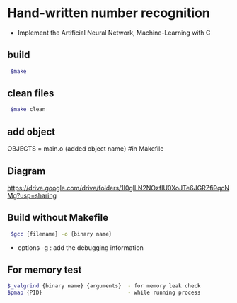 # Hand-written number recognition
 - Implement the Artificial Neural Network, Machine-Learning with C

## build
```sh
 $make
```

## clean files
```sh
 $make clean
```

## add object
 OBJECTS = main.o {added object name} #in Makefile

## Diagram
 https://drive.google.com/drive/folders/1l0glLN2NOzfIU0XoJTe6JGRZfi9qcNMg?usp=sharing 

## Build without Makefile
```sh
 $gcc {filename} -o {binary name}
```
  - options
    -g : add the debugging information

## For memory test
 ```sh
 $_valgrind {binary name} {arguments}  - for memory leak check
 $pmap {PID}                           - while running process
 ```